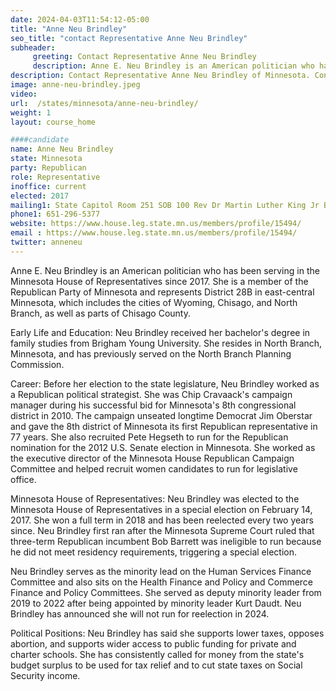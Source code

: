 ```yaml
---
date: 2024-04-03T11:54:12-05:00
title: "Anne Neu Brindley"
seo_title: "contact Representative Anne Neu Brindley"
subheader:
     greeting: Contact Representative Anne Neu Brindley
     description: Anne E. Neu Brindley is an American politician who has been serving in the Minnesota House of Representatives since 2017. She is a member of the Republican Party of Minnesota and represents District 28B in east-central Minnesota, which includes the cities of Wyoming, Chisago, and North Branch, as well as parts of Chisago County.
description: Contact Representative Anne Neu Brindley of Minnesota. Contact information for Anne Neu Brindley includes email address, phone number, and mailing address.
image: anne-neu-brindley.jpeg
video:
url:  /states/minnesota/anne-neu-brindley/
weight: 1
layout: course_home

####candidate
name: Anne Neu Brindley
state: Minnesota
party: Republican
role: Representative
inoffice: current
elected: 2017
mailing1: State Capitol Room 251 SOB 100 Rev Dr Martin Luther King Jr Blvd St. Paul, MN 55155-1298
phone1: 651-296-5377
website: https://www.house.leg.state.mn.us/members/profile/15494/
email : https://www.house.leg.state.mn.us/members/profile/15494/
twitter: anneneu
---
```


Anne E. Neu Brindley is an American politician who has been serving in the Minnesota House of Representatives since 2017. She is a member of the Republican Party of Minnesota and represents District 28B in east-central Minnesota, which includes the cities of Wyoming, Chisago, and North Branch, as well as parts of Chisago County.

Early Life and Education:
Neu Brindley received her bachelor's degree in family studies from Brigham Young University. She resides in North Branch, Minnesota, and has previously served on the North Branch Planning Commission.

Career:
Before her election to the state legislature, Neu Brindley worked as a Republican political strategist. She was Chip Cravaack's campaign manager during his successful bid for Minnesota's 8th congressional district in 2010. The campaign unseated longtime Democrat Jim Oberstar and gave the 8th district of Minnesota its first Republican representative in 77 years. She also recruited Pete Hegseth to run for the Republican nomination for the 2012 U.S. Senate election in Minnesota. She worked as the executive director of the Minnesota House Republican Campaign Committee and helped recruit women candidates to run for legislative office.

Minnesota House of Representatives:
Neu Brindley was elected to the Minnesota House of Representatives in a special election on February 14, 2017. She won a full term in 2018 and has been reelected every two years since. Neu Brindley first ran after the Minnesota Supreme Court ruled that three-term Republican incumbent Bob Barrett was ineligible to run because he did not meet residency requirements, triggering a special election.

Neu Brindley serves as the minority lead on the Human Services Finance Committee and also sits on the Health Finance and Policy and Commerce Finance and Policy Committees. She served as deputy minority leader from 2019 to 2022 after being appointed by minority leader Kurt Daudt. Neu Brindley has announced she will not run for reelection in 2024.

Political Positions:
Neu Brindley has said she supports lower taxes, opposes abortion, and supports wider access to public funding for private and charter schools. She has consistently called for money from the state's budget surplus to be used for tax relief and to cut state taxes on Social Security income.
